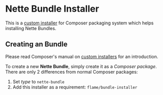 # Nette Bundle Installer

This is a [custom installer](http://getcomposer.org/doc/articles/custom-installers.md) for Composer packaging system which
helps installing Nette Bundles.

## Creating an Bundle
Please read Composer's manual on [custom installers](http://getcomposer.org/doc/articles/custom-installers.md) for an introduction.

To create a new **Nette Bundle**, simply create it as a *Composer package*. There are only 2 differences from normal Composer packages:

1. Set *type* to `nette-bundle`
2. Add this installer as a requirement: `flame/bundle-installer`